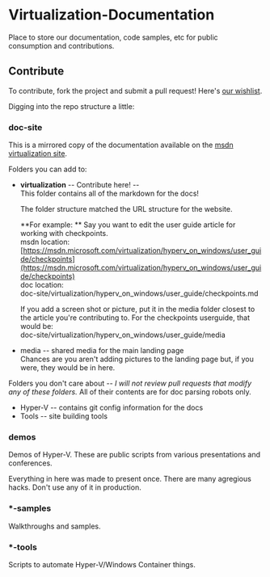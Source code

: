 # Virtualization-Documentation
Place to store our documentation, code samples, etc for public consumption and contributions.

## Contribute
To contribute, fork the project and submit a pull request!  Here's [our wishlist](./TODO.md).

Digging into the repo structure a little:

### doc-site
This is a mirrored copy of the documentation available on the [msdn virtualization site](https://msdn.microsoft.com/virtualization).

Folders you can add to:
* **virtualization** -- Contribute here! --  
This folder contains all of the markdown for the docs!

  The folder structure matched the URL structure for the website.
  
  **For example: **  Say you want to edit the user guide article for working with checkpoints.  
  msdn location: [https://msdn.microsoft.com/virtualization/hyperv_on_windows/user_guide/checkpoints](https://msdn.microsoft.com/virtualization/hyperv_on_windows/user_guide/checkpoints)  
  doc location:  
  doc-site/virtualization/hyperv_on_windows/user_guide/checkpoints.md
  
  If you add a screen shot or picture, put it in the media folder closest to the article you're contributing to.  For the checkpoints userguide, that would be:  
  doc-site/virtualization/hyperv_on_windows/user_guide/media
   
* media -- shared media for the main landing page  
Chances are you aren't adding pictures to the landing page but, if you were, they would be in here.

Folders you don't care about -- _I will not review pull requests that modify any of these folders._  All of their contents are for doc parsing robots only.
* Hyper-V -- contains git config information for the docs
* Tools -- site building tools


### demos
Demos of Hyper-V.  These are public scripts from various presentations and conferences.

Everything in here was made to present once.  There are many agregious hacks.  Don't use any of it in production.

### *-samples
Walkthroughs and samples.

### *-tools
Scripts to automate Hyper-V/Windows Container things.